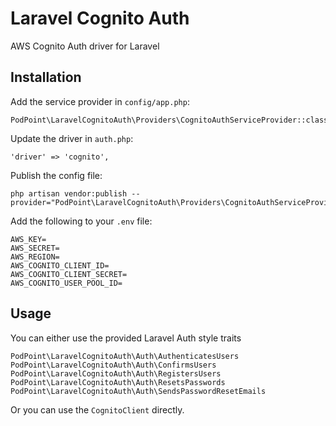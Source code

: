 # Laravel Cognito Auth
AWS Cognito Auth driver for Laravel

## Installation

Add the service provider in `config/app.php`:

```
PodPoint\LaravelCognitoAuth\Providers\CognitoAuthServiceProvider::class
```

Update the driver in `auth.php`:

```
'driver' => 'cognito',
```

Publish the config file:

```
php artisan vendor:publish --provider="PodPoint\LaravelCognitoAuth\Providers\CognitoAuthServiceProvider"
```

Add the following to your `.env` file:

```
AWS_KEY=
AWS_SECRET=
AWS_REGION=
AWS_COGNITO_CLIENT_ID=
AWS_COGNITO_CLIENT_SECRET=
AWS_COGNITO_USER_POOL_ID=
```

## Usage

You can either use the provided Laravel Auth style traits

`PodPoint\LaravelCognitoAuth\Auth\AuthenticatesUsers`
`PodPoint\LaravelCognitoAuth\Auth\ConfirmsUsers`
`PodPoint\LaravelCognitoAuth\Auth\RegistersUsers`
`PodPoint\LaravelCognitoAuth\Auth\ResetsPasswords`
`PodPoint\LaravelCognitoAuth\Auth\SendsPasswordResetEmails`

Or you can use the `CognitoClient` directly.
